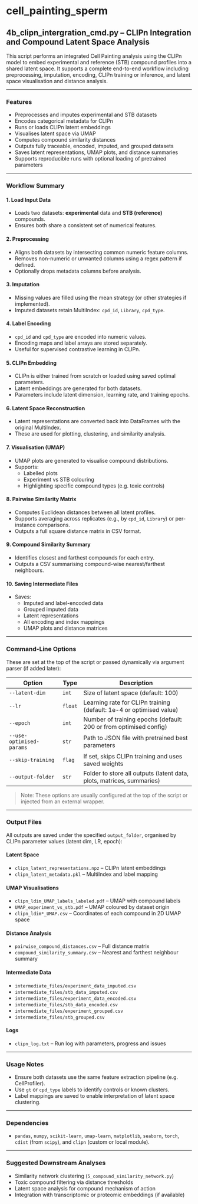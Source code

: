 # cell_painting_sperm


## 4b_clipn_intergration_cmd.py – CLIPn Integration and Compound Latent Space Analysis

This script performs an integrated Cell Painting analysis using the CLIPn model to embed experimental and reference (STB) compound profiles into a shared latent space. It supports a complete end-to-end workflow including preprocessing, imputation, encoding, CLIPn training or inference, and latent space visualisation and distance analysis.

---

### Features

- Preprocesses and imputes experimental and STB datasets
- Encodes categorical metadata for CLIPn
- Runs or loads CLIPn latent embeddings
- Visualises latent space via UMAP
- Computes compound similarity distances
- Outputs fully traceable, encoded, imputed, and grouped datasets
- Saves latent representations, UMAP plots, and distance summaries
- Supports reproducible runs with optional loading of pretrained parameters

---

### Workflow Summary

#### 1. Load Input Data
- Loads two datasets: **experimental** data and **STB (reference)** compounds.
- Ensures both share a consistent set of numerical features.

#### 2. Preprocessing
- Aligns both datasets by intersecting common numeric feature columns.
- Removes non-numeric or unwanted columns using a regex pattern if defined.
- Optionally drops metadata columns before analysis.

#### 3. Imputation
- Missing values are filled using the mean strategy (or other strategies if implemented).
- Imputed datasets retain MultiIndex: `cpd_id`, `Library`, `cpd_type`.

#### 4. Label Encoding
- `cpd_id` and `cpd_type` are encoded into numeric values.
- Encoding maps and label arrays are stored separately.
- Useful for supervised contrastive learning in CLIPn.

#### 5. CLIPn Embedding
- CLIPn is either trained from scratch or loaded using saved optimal parameters.
- Latent embeddings are generated for both datasets.
- Parameters include latent dimension, learning rate, and training epochs.

#### 6. Latent Space Reconstruction
- Latent representations are converted back into DataFrames with the original MultiIndex.
- These are used for plotting, clustering, and similarity analysis.

#### 7. Visualisation (UMAP)
- UMAP plots are generated to visualise compound distributions.
- Supports:
  - Labelled plots
  - Experiment vs STB colouring
  - Highlighting specific compound types (e.g. toxic controls)

#### 8. Pairwise Similarity Matrix
- Computes Euclidean distances between all latent profiles.
- Supports averaging across replicates (e.g., by `cpd_id`, `Library`) or per-instance comparisons.
- Outputs a full square distance matrix in CSV format.

#### 9. Compound Similarity Summary
- Identifies closest and farthest compounds for each entry.
- Outputs a CSV summarising compound-wise nearest/farthest neighbours.

#### 10. Saving Intermediate Files
- Saves:
  - Imputed and label-encoded data
  - Grouped imputed data
  - Latent representations
  - All encoding and index mappings
  - UMAP plots and distance matrices

---

### Command-Line Options

These are set at the top of the script or passed dynamically via argument parser (if added later):

| Option                  | Type     | Description                                                                 |
|-------------------------|----------|-----------------------------------------------------------------------------|
| `--latent-dim`          | `int`    | Size of latent space (default: 100)                                        |
| `--lr`                  | `float`  | Learning rate for CLIPn training (default: 1e-4 or optimised value)         |
| `--epoch`               | `int`    | Number of training epochs (default: 200 or from optimised config)          |
| `--use-optimised-params`| `str`    | Path to JSON file with pretrained best parameters                          |
| `--skip-training`       | `flag`   | If set, skips CLIPn training and uses saved weights                        |
| `--output-folder`       | `str`    | Folder to store all outputs (latent data, plots, matrices, summaries)      |

> Note: These options are usually configured at the top of the script or injected from an external wrapper.

---

### Output Files

All outputs are saved under the specified `output_folder`, organised by CLIPn parameter values (latent dim, LR, epoch):

#### Latent Space
- `clipn_latent_representations.npz` – CLIPn latent embeddings
- `clipn_latent_metadata.pkl` – MultiIndex and label mapping

#### UMAP Visualisations
- `clipn_ldim_UMAP_labels_labeled.pdf` – UMAP with compound labels
- `UMAP_experiment_vs_stb.pdf` – UMAP coloured by dataset origin
- `clipn_ldim*_UMAP.csv` – Coordinates of each compound in 2D UMAP space

#### Distance Analysis
- `pairwise_compound_distances.csv` – Full distance matrix
- `compound_similarity_summary.csv` – Nearest and farthest neighbour summary

#### Intermediate Data
- `intermediate_files/experiment_data_imputed.csv`
- `intermediate_files/stb_data_imputed.csv`
- `intermediate_files/experiment_data_encoded.csv`
- `intermediate_files/stb_data_encoded.csv`
- `intermediate_files/experiment_grouped.csv`
- `intermediate_files/stb_grouped.csv`

#### Logs
- `clipn_log.txt` – Run log with parameters, progress and issues

---

### Usage Notes

- Ensure both datasets use the same feature extraction pipeline (e.g. CellProfiler).
- Use `gt` or `cpd_type` labels to identify controls or known clusters.
- Label mappings are saved to enable interpretation of latent space clustering.

---

### Dependencies

- `pandas`, `numpy`, `scikit-learn`, `umap-learn`, `matplotlib`, `seaborn`, `torch`, `cdist` (from `scipy`), and `clipn` (custom or local module).

---

### Suggested Downstream Analyses

- Similarity network clustering (`5_compound_similarity_network.py`)
- Toxic compound filtering via distance thresholds
- Latent space analysis for compound mechanism of action
- Integration with transcriptomic or proteomic embeddings (if available)

